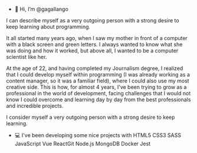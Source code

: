 - 👋 Hi, I’m @gagallango

I can describe myself as a very outgoing person with a strong desire to keep learning about programming.

It all started many years ago, when I saw my mother in front of a computer with a black screen and green letters. I always wanted to know what she was doing and how it worked, but above all, I wanted to be a computer scientist like her.

At the age of 22, and having completed my Journalism degree, I realized that I could develop myself within programming (I was already working as a content manager, so it was a familiar field), where I could also use my most creative side. This is how, for almost 4 years, I've been trying to grow as a professional in the world of development, facing challenges that I would not know I could overcome and learning day by day from the best professionals and incredible projects.

I consider myself a very outgoing person with a strong desire to keep learning.

- 💻 I've been developing some nice projects with HTML5 CSS3 SASS JavaScript Vue ReactGit Node.js MongoDB Docker Jest
